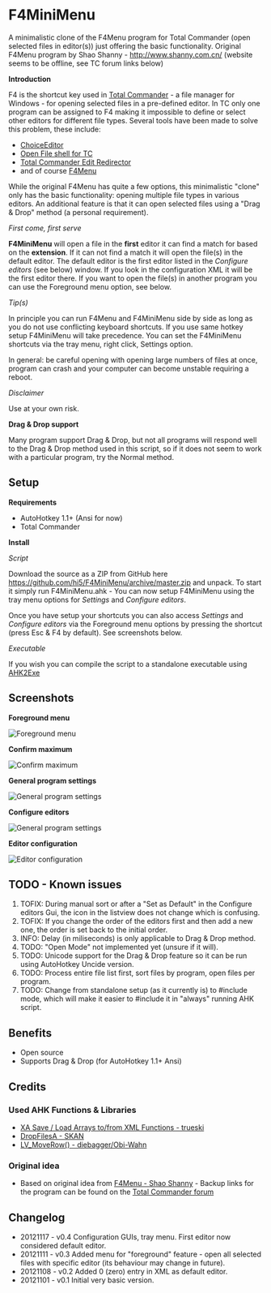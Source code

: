 # F4MiniMenu

A minimalistic clone of the F4Menu program for Total Commander (open selected files in
editor(s)) just offering the basic functionality. Original F4Menu program by Shao 
Shanny - http://www.shanny.com.cn/ (website seems to be offline, see TC forum links below)

__Introduction__

F4 is the shortcut key used in [Total Commander](www.ghisler.com) - a file manager for Windows -
for opening selected files in a pre-defined editor. In TC only one program can be assigned to F4
making it impossible to define or select other editors for different file types.
Several tools have been made to solve this problem, these include:

* [ChoiceEditor](http://www.totalcmd.net/plugring/ChoiceEditor.html)
* [Open File shell for TC](http://www.totalcmd.net/plugring/OpenFileTC.html)
* [Total Commander Edit Redirector](http://ghisler.ch/board/viewtopic.php?t=27573)
* and of course [F4Menu](http://ghisler.ch/board/viewtopic.php?t=17003)

While the original F4Menu has quite a few options, this minimalistic "clone" only has the
basic functionality: opening multiple file types in various editors. An additional feature
is that it can open selected files using a "Drag & Drop" method (a personal requirement).

*First come, first serve*

__F4MiniMenu__ will open a file in the __first__ editor it can find a match for based on the
__extension__. If it can not find a match it will open the file(s) in the default editor.
The default editor is the first editor listed in the *Configure editors* (see below) 
window. If you look in the configuration XML it will be the first editor there.
If you want to open the file(s) in another program you can use the Foreground menu option,
see below.

*Tip(s)*

In principle you can run F4Menu and F4MiniMenu side by side as long as you do not 
use conflicting keyboard shortcuts. If you use same hotkey setup F4MiniMenu will take precedence.
You can set the F4MiniMenu shortcuts via the tray menu, right click, Settings option.

In general: be careful opening with opening large numbers of files at once, program can crash
and your computer can become unstable requiring a reboot.

*Disclaimer*

Use at your own risk.

__Drag & Drop support__

Many program support Drag & Drop, but not all programs will respond well to the Drag & Drop
method used in this script, so if it does not seem to work with a particular program, try
the Normal method.

## Setup

__Requirements__

* AutoHotkey 1.1+ (Ansi for now)
* Total Commander 

__Install__

*Script*

Download the source as a ZIP from GitHub here https://github.com/hi5/F4MiniMenu/archive/master.zip
and unpack. To start it simply run F4MiniMenu.ahk - You can now setup F4MiniMenu using 
the tray menu options for *Settings* and *Configure editors*.

Once you have setup your shortcuts you can also access *Settings* and *Configure editors* 
via the Foreground menu options by pressing the shortcut (press Esc & F4 by default). See screenshots below.

*Executable*

If you wish you can compile the script to a standalone executable using [AHK2Exe](http://l.autohotkey.net/#Get_It)

## Screenshots

__Foreground menu__

![Foreground menu](https://raw.github.com/hi5/F4MiniMenu/master/img/f4-foreground-menu.png)

__Confirm maximum__

![Confirm maximum](https://raw.github.com/hi5/F4MiniMenu/master/img/f4-confirm-maximum.png)

__General program settings__

![General program settings](https://raw.github.com/hi5/F4MiniMenu/master/img/f4-general-settings.png)

__Configure editors__

![General program settings](https://raw.github.com/hi5/F4MiniMenu/master/img/f4-configure-editors.png)

__Editor configuration__

![Editor configuration](https://raw.github.com/hi5/F4MiniMenu/master/img/f4-editor-setttings.png)

## TODO - Known issues

1. TOFIX: During manual sort or after a "Set as Default" in the Configure editors Gui, the icon in the listview  does not change which is confusing.
2. TOFIX: If you change the order of the editors first and then add a new one, the order is set back to the initial order.
3. INFO: Delay (in miliseconds) is only applicable to Drag & Drop method.
4. TODO: "Open Mode" not implemented yet (unsure if it will).
5. TODO: Unicode support for the Drag & Drop feature so it can be run using AutoHotkey Uncide version.
6. TODO: Process entire file list first, sort files by program, open files per program.
7. TODO: Change from standalone setup (as it currently is) to #include mode, which will make it easier to #include it in "always" running AHK script.

## Benefits

* Open source
* Supports Drag & Drop (for AutoHotkey 1.1+ Ansi)

## Credits

### Used AHK Functions & Libraries

* [XA Save / Load Arrays to/from XML Functions - trueski](http://www.autohotkey.com/board/topic/85461-ahk-l-saveload-arrays/)
* [DropFilesA - SKAN](http://www.autohotkey.com/board/topic/41467-make-ahk-drop-files-into-other-applications/#entry258810)
* [LV_MoveRow() - diebagger/Obi-Wahn](http://www.autohotkey.com/board/topic/56396-techdemo-move-rows-in-a-listview/)

### Original idea

* Based on original idea from [F4Menu - Shao Shanny](http://www.shanny.com.cn/) - Backup links for the program can be found on the [Total Commander forum](http://ghisler.ch/board/viewtopic.php?t=17003)

## Changelog

* 20121117 - v0.4 Configuration GUIs, tray menu. First editor now considered default editor.
* 20121111 - v0.3 Added menu for "foreground" feature - open all selected files with specific editor (its behaviour may change in future).
* 20121108 - v0.2 Added 0 (zero) entry in XML as default editor.
* 20121101 - v0.1 Initial very basic version.